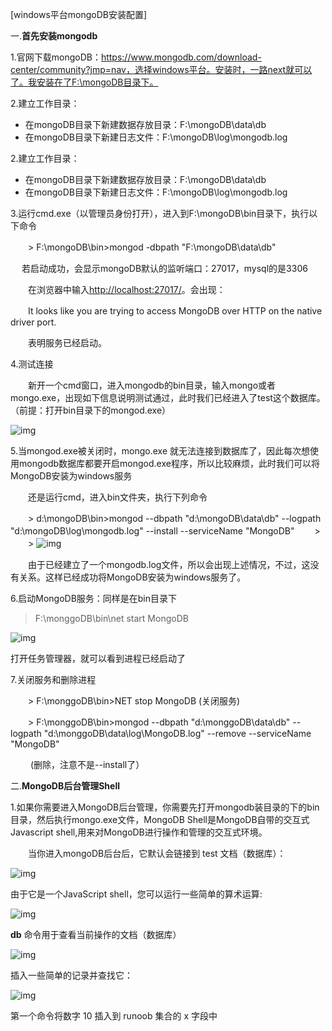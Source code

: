 [windows平台mongoDB安装配置]

一.**首先安装mongodb**

1.官网下载mongoDB：https://www.mongodb.com/download-center/community?jmp=nav，选择windows平台。安装时，一路next就可以了。我安装在了F:\mongoDB目录下。

2.建立工作目录：

- 在mongoDB目录下新建数据存放目录：F:\mongoDB\data\db
- 在mongoDB目录下新建日志文件：F:\mongoDB\log\mongodb.log

2.建立工作目录：

- 在mongoDB目录下新建数据存放目录：F:\mongoDB\data\db
- 在mongoDB目录下新建日志文件：F:\mongoDB\log\mongodb.log

3.运行cmd.exe（以管理员身份打开），进入到F:\mongoDB\bin目录下，执行以下命令

　　> F:\mongoDB\bin>mongod -dbpath "F:\mongoDB\data\db"

　 若启动成功，会显示mongoDB默认的监听端口：27017，mysql的是3306

　　在浏览器中输入<http://localhost:27017/>。会出现：

　　It looks like you are trying to access MongoDB over HTTP on the native driver port.

　　表明服务已经启动。

4.测试连接

　　新开一个cmd窗口，进入mongodb的bin目录，输入mongo或者mongo.exe，出现如下信息说明测试通过，此时我们已经进入了test这个数据库。（前提：打开bin目录下的mongod.exe）

![img](https://images2015.cnblogs.com/blog/883587/201609/883587-20160910144737832-1363597436.png)

5.当mongod.exe被关闭时，mongo.exe 就无法连接到数据库了，因此每次想使用mongodb数据库都要开启mongod.exe程序，所以比较麻烦，此时我们可以将MongoDB安装为windows服务

 　　还是运行cmd，进入bin文件夹，执行下列命令

　　> d:\mongoDB\bin>mongod --dbpath "d:\mongoDB\data\db" --logpath "d:\mongoDB\log\mongodb.log" --install --serviceName "MongoDB"
　　>
　　> ![img](https://images2015.cnblogs.com/blog/883587/201609/883587-20160910145225863-277281762.png)

　　由于已经建立了一个mongodb.log文件，所以会出现上述情况，不过，这没有关系。这样已经成功将MongoDB安装为windows服务了。

6.启动MongoDB服务：同样是在bin目录下

> F:\monggoDB\bin\net start MongoDB

![img](https://images2015.cnblogs.com/blog/883587/201609/883587-20160910145433551-1338821361.png)

打开任务管理器，就可以看到进程已经启动了

7.关闭服务和删除进程

　　> F:\monggoDB\bin>NET stop MongoDB (关闭服务)

　　> F:\monggoDB\bin>mongod --dbpath "d:\monggoDB\data\db" --logpath "d:\monggoDB\data\log\MongoDB.log" --remove --serviceName "MongoDB"

　　 (删除，注意不是--install了）

二.**MongoDB后台管理Shell**

1.如果你需要进入MongoDB后台管理，你需要先打开mongodb装目录的下的bin目录，然后执行mongo.exe文件，MongoDB Shell是MongoDB自带的交互式Javascript shell,用来对MongoDB进行操作和管理的交互式环境。

　　当你进入mongoDB后台后，它默认会链接到 test 文档（数据库）：

![img](https://images2015.cnblogs.com/blog/883587/201609/883587-20160910150008879-1123917257.png)

由于它是一个JavaScript shell，您可以运行一些简单的算术运算:

![img](https://images2015.cnblogs.com/blog/883587/201609/883587-20160910150056066-1224815401.png)

**db** 命令用于查看当前操作的文档（数据库）

![img](https://images2015.cnblogs.com/blog/883587/201609/883587-20160910150128707-1190778833.png)

插入一些简单的记录并查找它：

![img](https://images2015.cnblogs.com/blog/883587/201609/883587-20160910150215535-1275068522.png)

第一个命令将数字 10 插入到 runoob 集合的 x 字段中

